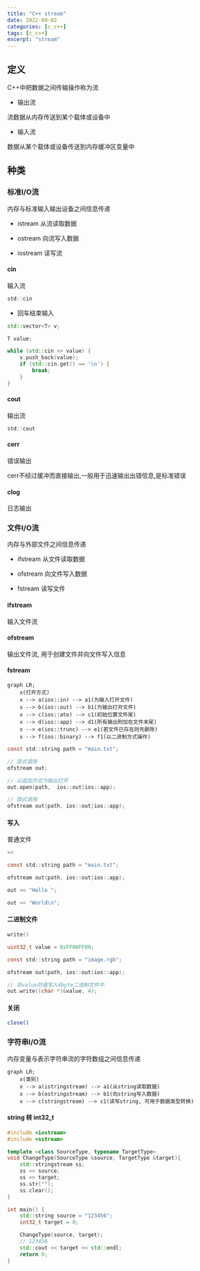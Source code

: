 ```yaml
---
title: "C++ stream"
date: 2022-09-02
categories: [c_c++]
tags: [c_c++]
excerpt: "stream"
---
```


## 定义

C++中把数据之间传输操作称为流

- 输出流

流数据从内存传送到某个载体或设备中

- 输入流

数据从某个载体或设备传送到内存缓冲区变量中

## 种类

### 标准I/O流

内存与标准输入输出设备之间信息传递

- istream 从流读取数据

- ostream 向流写入数据

- iostream 读写流

#### cin

输入流

```c
std::cin
```

- 回车结束输入

```c++
std::vector<T> v;

T value;

while (std::cin >> value) {
    v.push_back(value);
    if (std::cin.get() == '\n') {
        break;
    }
}
```

#### cout

输出流

```c
std::cout
```

#### cerr

错误输出

cerr不经过缓冲而直接输出,一般用于迅速输出出错信息,是标准错误

#### clog

日志输出

### 文件I/O流

内存与外部文件之间信息传递

- ifstream 从文件读取数据

- ofstream 向文件写入数据

- fstream 读写文件

#### ifstream

输入文件流

#### ofstream

输出文件流, 用于创建文件并向文件写入信息

#### fstream

```mermaid
graph LR;
    x(打开方式)
    x --> a(ios::in) --> a1(为输入打开文件)
    x --> b(ios::out) --> b1(为输出打开文件)
    x --> c(ios::ate) --> c1(初始位置文件尾)
    x --> d(ios::app) --> d1(所有输出附加在文件末尾)
    x --> e(ios::trunc) --> e1(若文件已存在则先删除)
    x --> f(ios::binary) --> f1(以二进制方式操作)
```

```c
const std::string path = "main.txt";

// 显式调用
ofstream out;

// 以追加方式为输出打开
out.open(path,  ios::out|ios::app);

// 隐式调用
ofstream out(path, ios::out|ios::app);
```

#### 写入

普通文件

```c
<<
```

```c
const std::string path = "main.txt";

ofstream out(path, ios::out|ios::app);

out << "Hello ";

out << "World\n";
```

#### 二进制文件

```c
write()
```

```c
uint32_t value = 0xFF00FF00;

const std::string path = "image.rgb";

ofstream out(path, ios::out|ios::app);

// 将value的值写入4byte二进制文件中
out.write((char *)&value, 4);
```

#### 关闭

```sh
close()
```

### 字符串I/O流

内存变量与表示字符串流的字符数组之间信息传递

```mermaid
graph LR;
    x(类别)
    x --> a(istringstream) --> a1(从string读取数据)
    x --> b(ostringstream) --> b1(向string写入数据)
    x --> c(stringstream) --> c1(读写string, 可用于数据类型转换)
```

#### string 转 int32_t

```c++
#include <iostream>
#include <sstream>

template <class SourceType, typename TargetType>
void ChangeType(SourceType &source, TargetType &target){
    std::stringstream ss;
    ss << source;
    ss >> target;
    ss.str("");
    ss.clear();
}

int main() {
    std::string source = "123456";
    int32_t target = 0;

    ChangeType(source, target);
    // 123456
    std::cout << target << std::endl;
    return 0;
}
```
